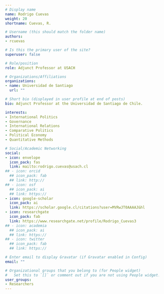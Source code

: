 ```yaml
---
# Display name
name: Rodrigo Cuevas
weight: 20
shortname: Cuevas, R.

# Username (this should match the folder name)
authors:
- rcuevas

# Is this the primary user of the site?
superuser: false

# Role/position
role: Adjunct Professor at USACH

# Organizations/Affiliations
organizations:
- name: Universidad de Santiago
  url: ""

# Short bio (displayed in user profile at end of posts)
bio: Adjunct Professor at the Universidad de Santiago de Chile.

interests:
- International Politics
- Governance
- International Relations
- Comparative Politics
- Political Economy
- Quantitative Methods

# Social/Academic Networking
social:
- icon: envelope
  icon_pack: fas
  link: mailto:rodrigo.cuevas@usach.cl
## - icon: orcid
  ## icon_pack: fab
  ## link: http://
## - icon: osf
  ## icon_pack: ai
  ## link: https://
- icon: google-scholar
  icon_pack: ai
  link: https://scholar.google.cl/citations?user=MVRwJT0AAAAJ&hl
- icon: researchgate
  icon_pack: fab
  link: https://www.researchgate.net/profile/Rodrigo_Cuevas3
## - icon: academia
  ## icon_pack: ai
  ## link: https://
## - icon: twitter
  ## icon_pack: fab
  ## link: https://

# Enter email to display Gravatar (if Gravatar enabled in Config)
email: ""

# Organizational groups that you belong to (for People widget)
#   Set this to `[]` or comment out if you are not using People widget.
user_groups:
- Researchers
---
```

